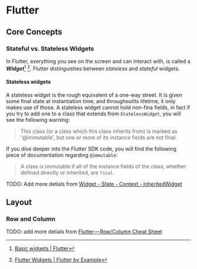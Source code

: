# Flutter
## Core Concepts
### Stateful vs. Stateless Widgets

In Flutter, everything you see on the screen and can interact with, is called a ***Widget***[^widgets] [^widgets2]. Flutter distinguishes between *stateless* and *stateful* widgets.

#### Stateless widgets
A stateless widget is the rough equivalent of a one-way street. It is given some final state at instantiation time, and throughoutits lifetime, it only makes use of those. A stateless widget cannot hold non-fina fields, in fact if you try to add one to a class that extends from `StatelessWidget`, you will see the following warning:

> This class (or a class which this class inherits from) is marked as '@immutable', but one or more of its instance fields are not final.

If you dive deeper into the Flutter SDK code, you will find the following piece of documentation regarding `@immutable`:

> A class is immutable if all of the instance fields of the class, whether defined directly or inherited, are `final`.

TODO: Add more detials from [Widget - State - Context - InheritedWidget](https://www.didierboelens.com/2018/06/widget---state---context---inheritedwidget/)

[^widgets]: [Basic widgets | Flutter](https://flutter.io/docs/development/ui/widgets/basics)

[^widgets2]: [Flutter Widgets | Flutter by Example]([https://flutter.io/docs/development/ui/widgets/basics](https://flutterbyexample.com/flutter-widgets/))

## Layout
### Row and Column
TODO: add more detials from [Flutter — Row/Column Cheat Sheet](https://medium.com/jlouage/flutter-row-column-cheat-sheet-78c38d242041)
